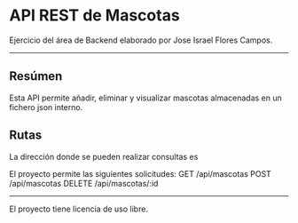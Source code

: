 # API REST de Mascotas
Ejercicio del área de Backend elaborado por Jose Israel Flores Campos.
***
## Resúmen
Esta API permite añadir, eliminar y visualizar mascotas almacenadas en un fichero json interno.
## Rutas
La dirección donde se pueden realizar consultas es

El proyecto permite las siguientes solicitudes:
GET /api/mascotas
POST /api/mascotas
DELETE /api/mascotas/:id

***
El proyecto tiene licencia de uso libre.